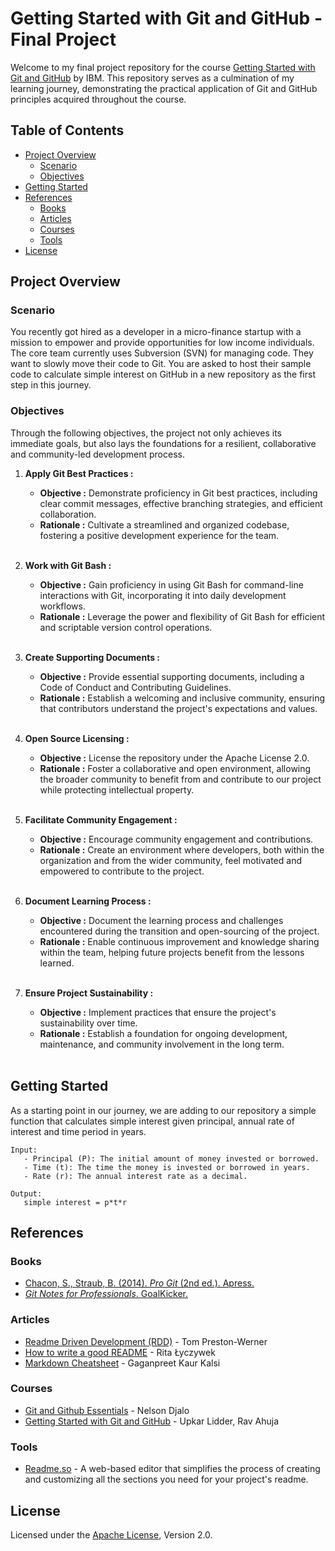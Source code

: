 
# Getting Started with Git and GitHub - Final Project

Welcome to my final project repository for the course [Getting Started with Git and GitHub](https://www.coursera.org/learn/getting-started-with-git-and-github) by IBM. This repository serves as a culmination of my learning journey, demonstrating the practical application of Git and GitHub principles acquired throughout the course.  



## Table of Contents

   - [Project Overview](#project-overview)
      * [Scenario](#scenario)
      * [Objectives](#objectives)
   - [Getting Started](#getting-started)
   - [References](#references)
      * [Books](#books)
      * [Articles](#articles)
      * [Courses](#courses)
      * [Tools](#tools)
   - [License](#license)
## Project Overview

### Scenario

You recently got hired as a developer in a micro-finance startup with a mission to empower and provide opportunities for low income individuals. The core team currently uses Subversion (SVN) for managing code. They want to slowly move their code to Git. You are asked to host their sample code to calculate simple interest on GitHub in a new repository as the first step in this journey. 

### Objectives

Through the following objectives, the project not only achieves its immediate goals, but also lays the foundations for a resilient, collaborative and community-led development process.  

1. **Apply Git Best Practices :**
    - **Objective :** Demonstrate proficiency in Git best practices, including clear commit messages, effective branching strategies, and efficient collaboration.
    - **Rationale :** Cultivate a streamlined and organized codebase, fostering a positive development experience for the team. <br><br>
    
2. **Work with Git Bash :**
    - **Objective :** Gain proficiency in using Git Bash for command-line interactions with Git, incorporating it into daily development workflows.
    - **Rationale :** Leverage the power and flexibility of Git Bash for efficient and scriptable version control operations. <br><br>
    
3. **Create Supporting Documents :**
    - **Objective :** Provide essential supporting documents, including a Code of Conduct and Contributing Guidelines.
    - **Rationale :** Establish a welcoming and inclusive community, ensuring that contributors understand the project's expectations and values. <br><br>
    
4. **Open Source Licensing :**
    - **Objective :** License the repository under the Apache License 2.0.
    - **Rationale :** Foster a collaborative and open environment, allowing the broader community to benefit from and contribute to our project while protecting intellectual property. <br><br>
    
5. **Facilitate Community Engagement :**
    - **Objective :** Encourage community engagement and contributions.
    - **Rationale :** Create an environment where developers, both within the organization and from the wider community, feel motivated and empowered to contribute to the project. <br><br>
    
6. **Document Learning Process :**
    - **Objective :** Document the learning process and challenges encountered during the transition and open-sourcing of the project.
    - **Rationale :** Enable continuous improvement and knowledge sharing within the team, helping future projects benefit from the lessons learned. <br><br>
    
7. **Ensure Project Sustainability :**
    - **Objective :**  Implement practices that ensure the project's sustainability over time.
    - **Rationale :** Establish a foundation for ongoing development, maintenance, and community involvement in the long term. <br><br>
## Getting Started

As a starting point in our journey, we are adding to our repository a simple function that calculates simple interest given principal, annual rate of interest and time period in years.

```
Input:
   - Principal (P): The initial amount of money invested or borrowed.
   - Time (t): The time the money is invested or borrowed in years.
   - Rate (r): The annual interest rate as a decimal.

Output:
   simple interest = p*t*r
```

## References

### Books
 - [Chacon, S., Straub, B. (2014). *Pro Git* (2nd ed.). Apress.](https://git-scm.com/book/en/v2)
 - [ *Git Notes for Professionals*. GoalKicker.](https://books.goalkicker.com/GitBook/)


### Articles
 - [Readme Driven Development (RDD)](https://tom.preston-werner.com/2010/08/23/readme-driven-development.html) - Tom Preston-Werner
 - [How to write a good README](https://bulldogjob.com/readme/how-to-write-a-good-readme-for-your-github-project) - Rita Łyczywek
 - [Markdown Cheatsheet](https://medium.com/analytics-vidhya/writing-github-readme-e593f278a796) - Gaganpreet Kaur Kalsi


### Courses 
- [Git and Github Essentials](https://app.amigoscode.com/courses/1317178/lectures/30664230) - Nelson Djalo
- [Getting Started with Git and GitHub](https://www.coursera.org/learn/getting-started-with-git-and-github?) - Upkar Lidder, Rav Ahuja


### Tools
- [Readme.so](https://readme.so/) - A web-based editor that simplifies the process of creating and customizing all the sections you need for your project's readme.
## License

Licensed under the [Apache License](https://www.apache.org/licenses/LICENSE-2.0), Version 2.0.
